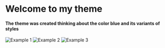 # Welcome to my theme

#### The theme was created thinking about the color blue and its variants of styles


![Example 1](https://i.imgur.com/Ahz9pHP.png)
![Example 2](https://i.imgur.com/oppRgcz.png)
![Example 3](https://i.imgur.com/TnGzIDE.png)

